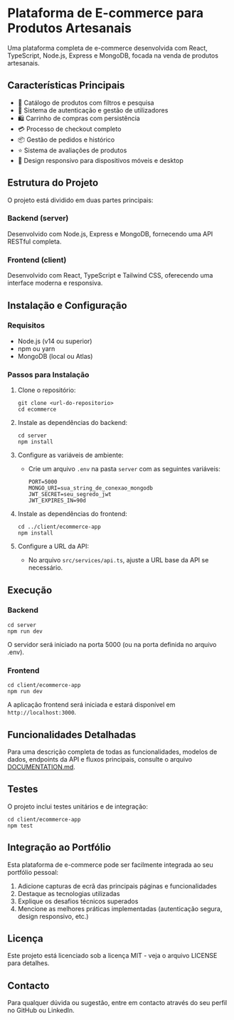 # Plataforma de E-commerce para Produtos Artesanais

Uma plataforma completa de e-commerce desenvolvida com React, TypeScript, Node.js, Express e MongoDB, focada na venda de produtos artesanais.

## Características Principais

- 🛒 Catálogo de produtos com filtros e pesquisa
- 👤 Sistema de autenticação e gestão de utilizadores
- 🛍️ Carrinho de compras com persistência
- 💳 Processo de checkout completo
- 📦 Gestão de pedidos e histórico
- ⭐ Sistema de avaliações de produtos
- 📱 Design responsivo para dispositivos móveis e desktop

## Estrutura do Projeto

O projeto está dividido em duas partes principais:

### Backend (server)

Desenvolvido com Node.js, Express e MongoDB, fornecendo uma API RESTful completa.

### Frontend (client)

Desenvolvido com React, TypeScript e Tailwind CSS, oferecendo uma interface moderna e responsiva.

## Instalação e Configuração

### Requisitos

- Node.js (v14 ou superior)
- npm ou yarn
- MongoDB (local ou Atlas)

### Passos para Instalação

1. Clone o repositório:
   ```
   git clone <url-do-repositorio>
   cd ecommerce
   ```

2. Instale as dependências do backend:
   ```
   cd server
   npm install
   ```

3. Configure as variáveis de ambiente:
   - Crie um arquivo `.env` na pasta `server` com as seguintes variáveis:
     ```
     PORT=5000
     MONGO_URI=sua_string_de_conexao_mongodb
     JWT_SECRET=seu_segredo_jwt
     JWT_EXPIRES_IN=90d
     ```

4. Instale as dependências do frontend:
   ```
   cd ../client/ecommerce-app
   npm install
   ```

5. Configure a URL da API:
   - No arquivo `src/services/api.ts`, ajuste a URL base da API se necessário.

## Execução

### Backend

```
cd server
npm run dev
```

O servidor será iniciado na porta 5000 (ou na porta definida no arquivo .env).

### Frontend

```
cd client/ecommerce-app
npm run dev
```

A aplicação frontend será iniciada e estará disponível em `http://localhost:3000`.

## Funcionalidades Detalhadas

Para uma descrição completa de todas as funcionalidades, modelos de dados, endpoints da API e fluxos principais, consulte o arquivo [DOCUMENTATION.md](./DOCUMENTATION.md).

## Testes

O projeto inclui testes unitários e de integração:

```
cd client/ecommerce-app
npm test
```

## Integração ao Portfólio

Esta plataforma de e-commerce pode ser facilmente integrada ao seu portfólio pessoal:

1. Adicione capturas de ecrã das principais páginas e funcionalidades
2. Destaque as tecnologias utilizadas
3. Explique os desafios técnicos superados
4. Mencione as melhores práticas implementadas (autenticação segura, design responsivo, etc.)

## Licença

Este projeto está licenciado sob a licença MIT - veja o arquivo LICENSE para detalhes.

## Contacto

Para qualquer dúvida ou sugestão, entre em contacto através do seu perfil no GitHub ou LinkedIn.
